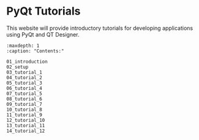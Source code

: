 # PyQt Tutorials

This website will provide introductory tutorials for developing applications using PyQt and QT Designer.

```{toctree}
:maxdepth: 1
:caption: "Contents:"

01_introduction
02_setup
03_tutorial_1
04_tutorial_2
05_tutorial_3
06_tutorial_4
07_tutorial_5
08_tutorial_6
09_tutorial_7
10_tutorial_8
11_tutorial_9
12_tutorial_10
13_tutorial_11
14_tutorial_12
```